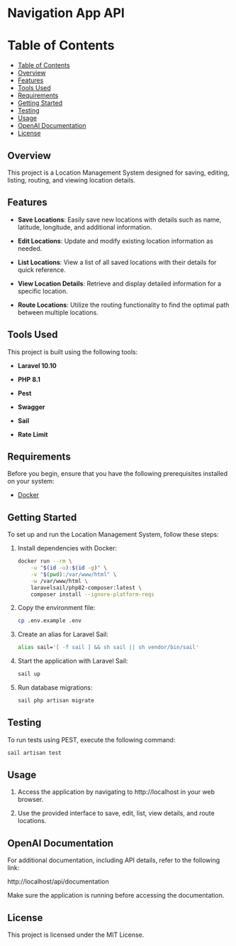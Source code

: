 # Navigation App API

# Table of Contents

- [Table of Contents](#table-of-contents)
- [Overview](#overview)
- [Features](#features)
- [Tools Used](#tools-used)
- [Requirements](#requirements)
- [Getting Started](#getting-started)
- [Testing](#testing)
- [Usage](#usage)
- [OpenAI Documentation](#openai-documentation)
- [License](#license)

## Overview

This project is a Location Management System designed for saving, editing, listing, routing, and viewing location details.

## Features

- **Save Locations**: Easily save new locations with details such as name, latitude, longitude, and additional information.

- **Edit Locations**: Update and modify existing location information as needed.

- **List Locations**: View a list of all saved locations with their details for quick reference.

- **View Location Details**: Retrieve and display detailed information for a specific location.

- **Route Locations**: Utilize the routing functionality to find the optimal path between multiple locations.

## Tools Used
This project is built using the following tools:

- **Laravel 10.10**

- **PHP 8.1**

- **Pest**

- **Swagger**

- **Sail**

- **Rate Limit**

## Requirements

Before you begin, ensure that you have the following prerequisites installed on your system:

- [Docker](https://www.docker.com/get-started)

## Getting Started

To set up and run the Location Management System, follow these steps:

1. Install dependencies with Docker:

    ```bash
    docker run --rm \
        -u "$(id -u):$(id -g)" \
        -v "$(pwd):/var/www/html" \
        -w /var/www/html \
        laravelsail/php82-composer:latest \
        composer install --ignore-platform-reqs
    ```

2. Copy the environment file:

    ```bash
    cp .env.example .env
    ```

3. Create an alias for Laravel Sail:

    ```bash
    alias sail='[ -f sail ] && sh sail || sh vendor/bin/sail'
    ```

4. Start the application with Laravel Sail:

    ```bash
    sail up
    ```

5. Run database migrations:

    ```bash
    sail php artisan migrate
    ```

## Testing

To run tests using PEST, execute the following command:

```bash
sail artisan test
 ```

## Usage
1. Access the application by navigating to http://localhost in your web browser.

2. Use the provided interface to save, edit, list, view details, and route locations.

## OpenAI Documentation
For additional documentation, including API details, refer to the following link:

http://localhost/api/documentation

Make sure the application is running before accessing the documentation.

## License
This project is licensed under the MIT License.
